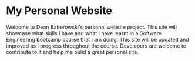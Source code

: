 # My Personal Website
Welcome to Dean Baberowski's personal website project. This site will showcase what skills I have and what I have learnt in a Software Engineering bootcamp course that I am doing. This site will be updated and improved as I progress throughout the course. Developers are welcome to contribute to it and help me bulid a great personal site.